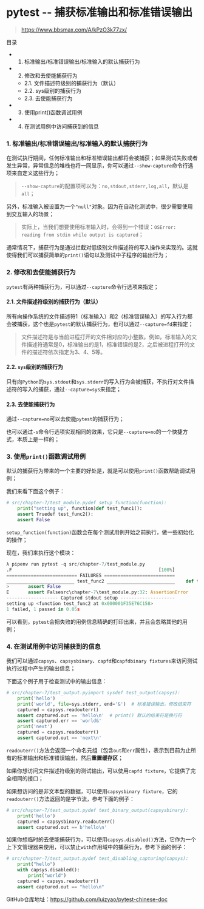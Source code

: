 # pytest -- 捕获标准输出和标准错误输出

> https://www.bbsmax.com/A/kPzO3k77zx/

目录

- 1. 标准输出/标准错误输出/标准输入的默认捕获行为

- 2. 修改和去使能捕获行为

  - 2.1. 文件描述符级别的捕获行为（默认）
  - 2.2. sys级别的捕获行为
  - 2.3. 去使能捕获行为

- 3. 使用print()函数调试用例

- 4. 在测试用例中访问捕获到的信息

### 1. 标准输出/标准错误输出/标准输入的默认捕获行为

在测试执行期间，任何标准输出和标准错误输出都将会被捕获；如果测试失败或者发生异常，异常信息的堆栈也将一同显示，你可以通过`--show-capture`命令行选项来自定义这些行为；

> `--show-capture`的配置项可以为：`no,stdout,stderr,log,all`，默认是`all`；

另外，标准输入被设置为一个`"null"`对象。因为在自动化测试中，很少需要使用到交互输入的场景；

> 实际上，当我们想要使用标准输入时，会得到一个错误：`OSError: reading from stdin while output is captured`；

通常情况下，捕获行为是通过拦截对低级别文件描述符的写入操作来实现的。这就使得我们可以捕获简单的`print()`语句以及测试中子程序的输出行为；

### 2. 修改和去使能捕获行为

`pytest`有两种捕获行为，可以通过`--capture`命令行选项来指定；

#### 2.1. 文件描述符级别的捕获行为（默认）

所有向操作系统的文件描述符1（标准输入）和2（标准错误输入）的写入行为都会被捕获，这个也是`pytest`的默认捕获行为，也可以通过`--capture=fd`来指定；

> 文件描述符是与当前进程打开的文件相对应的小整数。例如，标准输入的文件描述符通常是0，标准输出的是1，标准错误的是2，之后被进程打开的文件的描述符依次指定为3、4、5等。

#### 2.2. `sys`级别的捕获行为

只有向`Python`的`sys.stdout`和`sys.stderr`的写入行为会被捕获，不执行对文件描述符的写入的捕获，通过`--capture=sys`来指定；

#### 2.3. 去使能捕获行为

通过`--capture=no`可以去使能`pytest`的捕获行为；

也可以通过`-s`命令行选项实现相同的效果，它只是`--capture=no`的一个快捷方式，本质上是一样的；

### 3. 使用`print()`函数调试用例

默认的捕获行为带来的一个主要的好处是，就是可以使用`print()`函数帮助调试用例；

我们来看下面这个例子：

```python
# src/chapter-7/test_module.pydef setup_function(function):
    print("setting up", function)def test_func1():
    assert Truedef test_func2():
    assert False
```

`setup_function(function)`函数会在每个测试用例开始之前执行，做一些初始化的操作；

现在，我们来执行这个模块：

```python
λ pipenv run pytest -q src/chapter-7/test_module.py
.F                                                      [100%]
========================== FAILURES ==========================
_________________________ test_func2 _________________________    def test_func2():
>       assert False
E       assert Falsesrc\chapter-7\test_module.py:32: AssertionError
------------------- Captured stdout setup --------------------
setting up <function test_func2 at 0x000001F35E76C158>
1 failed, 1 passed in 0.05s
```

可以看到，`pytest`会把失败的用例信息精确的打印出来，并且会忽略其他的用例；

### 4. 在测试用例中访问捕获到的信息

我们可以通过`capsys`、`capsysbinary`、`capfd`和`capfdbinary fixtures`来访问测试执行过程中产生的输出信息；

下面这个例子用于检查测试中的输出信息：

```python
# src/chapter-7/test_output.pyimport sysdef test_output(capsys):
    print('hello')
    print('world', file=sys.stderr, end='&')  # 标准错误输出，修改结束符
    captured = capsys.readouterr()
    assert captured.out == 'hello\n'  # print() 默认的结束符是换行符
    assert captured.err == 'world&'
    print('next')
    captured = capsys.readouterr()
    assert captured.out == 'next\n'
```

`readouterr()`方法会返回一个命名元组（包含`out`和`err`属性），表示到目前为止所有的标准输出和标准错误输出，然后**重置缓存区**；

如果你想访问文件描述符级别的测试输出，可以使用`capfd fixture`，它提供了完全相同的接口；

如果想访问的是非文本型的数据，可以使用`capsysbinary fixture`，它的`readouterr()`方法返回的是字节流，参考下面的例子：

```python
# src/chapter-7/test_output.pydef test_binary_output(capsysbinary):
    print('hello')
    captured = capsysbinary.readouterr()
    assert captured.out == b'hello\n'
```

如果你想临时的去使能捕获行为，可以使用`capsys.disabled()`方法，它作为一个上下文管理器来使用，可以禁止`with`作用域中的捕获行为，参考下面的例子：

```python
# src/chapter-7/test_output.pydef test_disabling_capturing(capsys):
    print("hello")
    with capsys.disabled():
        print("world")
    captured = capsys.readouterr()
    assert captured.out == "hello\n"
```

GitHub仓库地址：https://github.com/luizyao/pytest-chinese-doc







